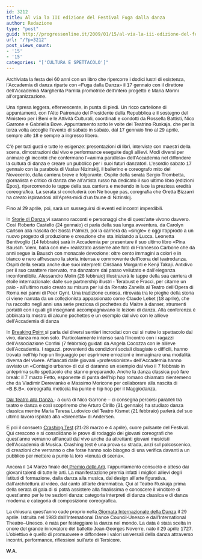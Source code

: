 ```yaml
---
id: 3212
title: Al via la III edizione del Festival Fuga dalla danza
author: Redazione
type: "post"
guid: http://progressonline.it/2009/01/15/al-via-la-iii-edizione-del-festival-fuga-dalla-danza/
url: "/?p=3212"
post_views_count:
- '15'
- '15'
categories: "['CULTURA E SPETTACOLO']"
---
```


<font size="2"><font face="Tahoma, sans-serif"><font size="2">Archiviata la festa dei 60 anni con un libro che ripercorre i dodici lustri di esistenza, l’Accademia di danza riparte con «Fuga dalla Danza» il 17 gennaio con il direttore dell’Accademia Margherita Parrilla promotrice dell’intero progetto e Maria Morini all’organizzazione. </font></font></font><font face="Tahoma, sans-serif"><font size="2"><font face="Tahoma, sans-serif"><font size="2"> </font></font></font></font>

<font face="Tahoma, sans-serif"><font size="2"><font face="Tahoma, sans-serif"><font size="2"></font></font></font></font>

<font face="Tahoma, sans-serif"><font size="2">Una ripresa leggera, effervescente, in punta di piedi. Un ricco cartellone di appuntamenti, con l’Alto Patronato del Presidente della Repubblica e il sostegno del Ministero per i Beni e le Attività Culturali, coordinati e condotti da Rossella Battisti, Nico Garrone e Gabriella Bove. Appuntamento sotto le volte del Teatrino Ruskaja, che per la terza volta accoglie l’evento di sabato in sabato, dal 17 gennaio fino al 29 aprile, sempre alle 18 e sempre a ingresso libero. </font></font>

<font face="Tahoma, sans-serif"><font size="2">C’è per tutti gusti e tutte le esigenze: presentazioni di libri, interviste con maestri della scena, dimostrazioni dal vivo e performance eseguite dagli allievi. Modi diversi per animare gli incontri che confermano l’«anima parallela» dell’Accademia nel diffondere la cultura di danza e creare un pubblico per i suoi futuri danzatori. L’esordio sabato 17 gennaio con la parabola di Vaslav Nizinskij, il ballerino e coreografo mito del Novecento, dalla carriera breve e folgorante. Ospite della serata Sergio Trombetta, giornalista e critico di danza che all’artista russo ha dedicato il suo ultimo libro (edizioni Epos), ripercorrendo le tappe della sua carriera e mettendo in luce la preziosa eredità coreografica. La serata si concluderà con </font><font size="2">Ne bouge pas</font><font size="2">, coregrafia che Oretta Bizzarri ha creato ispirandosi all’</font><font size="2">Aprés-midi d’un faune</font><font size="2"> di Nizinskij.</font></font>

<font face="Tahoma, sans-serif"><font size="2">Fino al 29 aprile, poi, sarà un susseguirsi di eventi ed incontri imperdibili. </font></font>

<font face="Tahoma, sans-serif"><font size="2">In </font><font size="2"><u>Storie di Danza </u></font><font size="2">vi saranno racconti e personaggi che di quest’arte vivono davvero. Così Roberto Castello (24 gennaio) ci parla della sua lunga avventura, da Carolyn Carlson alla nascita dei Sosta Palmizi, poi la carriera da «single» e oggi l’approdo a un nuovo progetto di produzione e creazione che sta iniziando a Lucca. Leonetta Bentivoglio (14 febbraio) sarà in Accademia per presentare il suo ultimo libro «Pina Bausch. Vieni, balla con me» realizzato assieme alle foto di Francesco Carbone che da anni segue la Bausch con monacale devozione: oltre cento immagini a colori e in bianco e nero affrescano la storia intensa e commovente dell’icona del teatrodanza. Ospiti della serata anche due suoi interpreti: Cristiana Morganti e Kenji Takaji. Antidivo per il suo carattere riservato, ma danzatore dal passo vellutato e dall’eleganza inconfondibile, Alessandro Molin (28 febbraio) illustrarerà le tappe della sua carriera di étoile internazionale: dalle sue partnership illustri - Terabust e Fracci, per citarne un paio - all’ultimo ruolo creato su misura per lui da Renato Zanella al Teatro dell’Opera di Roma nei panni di Peer Gynt. Una tradizione curiosa, ritrovata tra le pieghe della storia ci viene narrata da un collezionista appassionato come Claude Lebet (18 aprile), che ha raccolto negli anni una serie preziosa di </font><font size="2">pochettes</font><font size="2"> </font><font size="2">du</font><font size="2"> </font><font size="2">Maitre à danser,</font><font size="2"> strumenti portatili con i quali gli insegnanti accompagnavano le lezioni di danza. Alla conferenza è abbinata la mostra di alcune </font><font size="2">pochettes </font><font size="2">e un esempio dal vivo con le allieve dell’Accademia di danza </font></font>

<font face="Tahoma, sans-serif"><font size="2">In </font><font size="2"><u>Breaking Point </u></font><font size="2">si parla dei diversi sentieri incrociati con cui si nutre lo spettacolo dal vivo, danza ma non solo. Particolarmente intenso sarà l’incontro con i ragazzi dell’Associazione Confini (7 febbraio) guidati da Angela Cocozza con le allieve dell’Accademia. I ragazzi, provenienti da condizioni sociali disagiate o difficili, hanno trovato nell’hip hop un linguaggio per esprimere emozioni e immaginare una modalità diversa del vivere. Affiancati dalle giovani «professioniste» dell’Accademia hanno avviato un «Contagio urbano» di cui ci daranno un esempio dal vivo il 7 febbraio in anteprima sullo spettacolo che stanno preparando. Anche la danza classica può fare break: il 7 marzo Fetto, esponente di punta dell’hip hop romano chiamato nientemeno che da Vladimir Derevianko e Massimo Moricone per collaborare alla nascita di «B.B.B», coreografia meticcia fra punte e hip hop per il Maggiodanza.</font></font>

<font face="Tahoma, sans-serif"><font size="2"><u>Dal Teatro alla Danza </u></font><font size="2">- </font><font size="2">a cura di Nico Garrone – ci consegna percorsi paralleli tra teatro e danza e così scopriremo che Arturo Cirillo (31 gennaio) ha studiato danza classica mentre Maria Teresa Ludovico del Teatro Kismet (21 febbraio) parlerà del suo ultimo lavoro ispirato alla «Sirenetta» di Andersen.</font></font>

<font face="Tahoma, sans-serif"><font size="2">E poi il consueto </font><font size="2"><u>Crashing Test</u></font><font size="2"> (21-28 marzo e 4 aprile), cuore pulsante del Festival. Qui crescono e si consolidano le prove di rodaggio dei giovani coreografi che quest’anno verranno affiancati dal vivo anche da altrettanti giovani musicisti dell’Accademia di Musica. Crashing test è una prova su strada, anzi sul palcoscenico, di creazioni che verranno o che forse hanno solo bisogno di una verifica davanti a un pubblico per mettere a punto la loro «tenuta di scena».</font></font>

<font face="Tahoma, sans-serif"><font size="2">Ancora il 14 Marzo</font><font size="2"> </font><font size="2">finale del</font><font size="2"><u> </u></font><font size="2"><u>Premio delle Arti</u></font><font size="2">, l’appuntamento consueto e atteso dai giovani talenti di tutte le arti. La manifestazione premia infatti i migliori allievi degli Istituti di formazione, dalla danza alla musica, dal design all’arte figurativa, dall’architettura al video, dal canto all’arte drammatica. Qui al Teatro Ruskaja prima della serata di gala di si potrà assistere alla finalissima e conoscere il vincitore di quest’anno per le tre sezioni danza: categoria interpreti di danza classica e di danza moderna e categoria di composizione coreografica.</font></font>

<font face="Tahoma, sans-serif"><font size="2">La chiusura quest’anno cade proprio nella</font><font size="2"><u> Giornata Internazionale della Danza</u></font><font size="2"> il 29 aprile. Istituita nel 1983 dall’International Dance Council-Unesco e dall’International Theatre–Unesco, è nata per festeggiare la danza nel mondo. La data è stata scelta in onore del grande innovatore del balletto Jean-Georges Noverre, nato il 29 aprile 1727. L’obiettivo è quello di promuovere e diffondere i valori universali della danza attraverso incontri, performance, riflessioni sull’arte di Tersicore.</font></font>

<font face="Tahoma, sans-serif"><font size="2">**W.A.**</font></font>